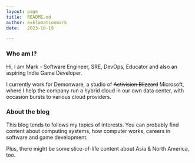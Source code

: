 ```yaml
---
layout: page
title:  README.md
author: exklamationmark
date:   2023-10-19

---
```


### Who am I?

Hi, I am Mark - Software Engineer, SRE, DevOps, Educator and also an aspiring
Indie Game Developer.

I currently work for Demonware, a studio of ~~Activision Blizzard~~ Microsoft,
where I help the company run a hybrid cloud in our own data center,
with occasion bursts to various cloud providers.

### About the blog

This blog tends to follows my topics of interests. You can probably find content
about computing systems, how computer works, careers in software
and game development.

Plus, there might be some slice-of-life content about Asia & North America, too.
